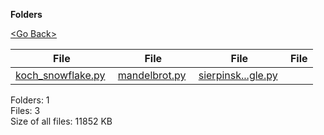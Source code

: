 **Folders**

[&lt;Go Back&gt;](../right.html)

<table><thead><tr class="header"><th><strong>File</strong></th><th><strong>File</strong></th><th><strong>File</strong></th><th><strong>File</strong></th></tr></thead><tbody><tr class="odd"><td><a href="koch_snowflake.py">koch_snowflake.py</a> </td><td><a href="mandelbrot.py">mandelbrot.py</a> </td><td><a href="sierpinski_triangle.py">sierpinsk...gle.py</a> </td><td></td></tr></tbody></table>

Folders: 1  
Files: 3  
Size of all files: 11852 KB
